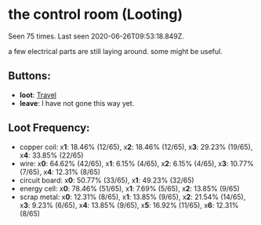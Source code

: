 # the control room (Looting)

Seen 75 times. Last seen 2020-06-26T09:53:18.849Z.

a few electrical parts are still laying around. some might be useful.

## Buttons:

- **loot**: [Travel](Travel-travel.md)
- **leave**: I have not gone this way yet.

## Loot Frequency:

  - copper coil: x**1**: 18.46% (12/65), x**2**: 18.46% (12/65), x**3**: 29.23% (19/65), x**4**: 33.85% (22/65)
  - wire: x**0**: 64.62% (42/65), x**1**: 6.15% (4/65), x**2**: 6.15% (4/65), x**3**: 10.77% (7/65), x**4**: 12.31% (8/65)
  - circuit board: x**0**: 50.77% (33/65), x**1**: 49.23% (32/65)
  - energy cell: x**0**: 78.46% (51/65), x**1**: 7.69% (5/65), x**2**: 13.85% (9/65)
  - scrap metal: x**0**: 12.31% (8/65), x**1**: 13.85% (9/65), x**2**: 21.54% (14/65), x**3**: 9.23% (6/65), x**4**: 13.85% (9/65), x**5**: 16.92% (11/65), x**6**: 12.31% (8/65)